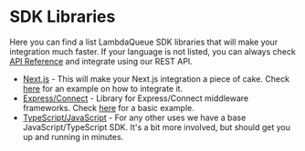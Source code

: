 # SDK Libraries

Here you can find a list LambdaQueue SDK libraries that will make your integration
much faster. If your language is not listed, you can always check [API Reference](/docs/api)
and integrate using our REST API.

- [Next.js](https://www.npmjs.com/package/@dayone-labs/lambda-queue-serverless) - This will make your Next.js integration a piece of cake. Check [here](/examples/next) for an example on how to integrate it.
- [Express/Connect](https://www.npmjs.com/package/@dayone-labs/lambda-queue-connect) - Library for Express/Connect middleware frameworks. Check [here](/examples/express) for a basic example.
- [TypeScript/JavaScript](https://www.npmjs.com/package/@dayone-labs/lambda-queue-js) - For any other uses we have a base JavaScript/TypeScript SDK. It's a bit more involved, but should get you up and running in minutes.
